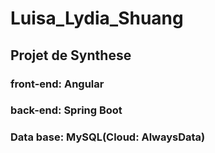 # Luisa_Lydia_Shuang
## Projet de Synthese

### front-end: Angular
### back-end: Spring Boot
### Data base: MySQL(Cloud: AlwaysData)

